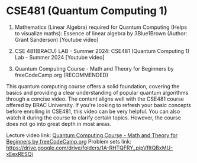 # CSE481 (Quantum Computing 1)
1. Mathematics (Linear Algebra) required for Quantum Computing (Helps to visualize maths): Essence of linear algebra by 3Blue1Brown (Author: Grant Sanderson) [Youtube video]

2. CSE 481(BRACU) LAB - Summer 2024: CSE481 (Quantum Computing 1) Lab - Summer 2024 [Youtube video]

3. Quantum Computing Course - Math and Theory for Beginners by freeCodeCamp.org (RECOMMENDED)

This quantum computing course offers a solid foundation, covering the basics and providing a clear understanding of popular quantum algorithms through a concise video. The content aligns well with the CSE481 course offered by BRAC University. If you're looking to refresh your basic concepts before enrolling in CSE481, this video can be very helpful. You can also watch it during the course to clarify certain topics. However, the course does not go into great depth in most areas.

Lecture video link: [Quantum Computing Course - Math and Theory for Beginners by freeCodeCamp.org](https://www.youtube.com/watch?v=tsbCSkvHhMo&t=2877s)
Problem sets link: https://drive.google.com/drive/folders/1A-RHTQFRY_pipVfItQBxMU-xEexRESQj
